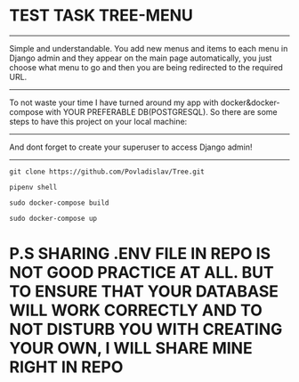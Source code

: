 # TEST TASK TREE-MENU
________
Simple and understandable. You add new menus and items to each menu in Django admin and they appear on the main page automatically, you just choose what menu to go and then you are being redirected to the required URL.
____
To not waste your time I have turned around my app with docker&docker-compose with YOUR PREFERABLE DB(POSTGRESQL). So there are some steps to have this project on your local machine:

____
And dont forget to create your superuser to access Django admin!
____
```
git clone https://github.com/Povladislav/Tree.git
```
```
pipenv shell
```
```
sudo docker-compose build
```
```
sudo docker-compose up
```


# P.S SHARING .ENV FILE IN REPO IS NOT GOOD PRACTICE AT ALL. BUT TO ENSURE THAT YOUR DATABASE WILL WORK CORRECTLY AND TO NOT DISTURB YOU WITH CREATING YOUR OWN, I WILL SHARE MINE RIGHT IN REPO

